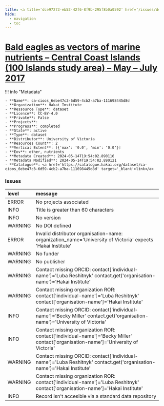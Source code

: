 ```yaml
---
title: <a title='dce97273-eb52-42f6-8f9b-295f8b0a0592' href='/issues/dce97273-eb52-42f6-8f9b-295f8b0a0592/' target='_blank'>Bald eagles as vectors of marine nutrients – Central Coast Islands (100 Islands study area) – May – July 2017</a>
hide:
  - navigation
  - toc
---
```


# <a title='dce97273-eb52-42f6-8f9b-295f8b0a0592' href='/issues/dce97273-eb52-42f6-8f9b-295f8b0a0592/' target='_blank'>Bald eagles as vectors of marine nutrients – Central Coast Islands (100 Islands study area) – May – July 2017</a>

<div id='map'></div>

!!! info "Metadata"
    
    - **Name**: ca-cioos_6ebe47c3-6d59-4cb2-a7ba-111698445d8d 
    - **Organization**: Hakai Institute 
    - **Ressource Type**: dataset 
    - **Licence**: CC-BY-4.0 
    - **Private**: False 
    - **Projects**:  
    - **Progress**: completed 
    - **State**: active 
    - **Type**: dataset 
    - **Distributor**: University of Victoria 
    - **Resources Count**: 2 
    - **Vertical Extent**: [{'max': '0.0', 'min': '0.0'}] 
    - **Eov**: other, nutrients 
    - **Metadata Created**: 2024-05-14T19:54:02.890116 
    - **Metadata Modified**: 2024-05-14T19:54:02.890121 
    - **Catalogue**: <a href='https://catalogue.hakai.org/dataset/ca-cioos_6ebe47c3-6d59-4cb2-a7ba-111698445d8d' target='_blank'>link</a> 

### Issues

| level   | message                                                                                                                            |
|:--------|:-----------------------------------------------------------------------------------------------------------------------------------|
| ERROR   | No projects associated                                                                                                             |
| INFO    | Title is greater than 60 characters                                                                                                |
| INFO    | No version                                                                                                                         |
| WARNING | No DOI defined                                                                                                                     |
| ERROR   | Invalid distributor organisation-name: organization_name='University of Victoria' expects 'Hakai Institute'                        |
| WARNING | No funder                                                                                                                          |
| WARNING | No publisher                                                                                                                       |
| WARNING | Contact missing ORCID: contact['individual-name']='Luba Reshitnyk' contact.get('organisation-name')='Hakai Institute'              |
| WARNING | Contact missing organization ROR:  contact['individual-name']='Luba Reshitnyk' contact['organisation-name']='Hakai Institute'      |
| INFO    | Contact missing ORCID: contact['individual-name']='Becky Miller' contact.get('organisation-name')='University of Victoria'         |
| INFO    | Contact missing organization ROR:  contact['individual-name']='Becky Miller' contact['organisation-name']='University of Victoria' |
| WARNING | Contact missing ORCID: contact['individual-name']='Luba Reshitnyk' contact.get('organisation-name')='Hakai Institute'              |
| WARNING | Contact missing organization ROR:  contact['individual-name']='Luba Reshitnyk' contact['organisation-name']='Hakai Institute'      |
| INFO    | Record isn't accesible via a standard data repository                                                                              |

<script>
   document.addEventListener("DOMContentLoaded", function() {
    var map = L.map('map').setView([51.505, -125.09], 5);
    L.tileLayer('https://tile.openstreetmap.org/{z}/{x}/{y}.png', {
        maxZoom: 19,
        attribution: '&copy; <a href="http://www.openstreetmap.org/copyright">OpenStreetMap</a>'
    }).addTo(map);
    var geojsonFeature = {
        "type": "Feature",
        "properties": {
            "name" : "<a title='dce97273-eb52-42f6-8f9b-295f8b0a0592' href='/issues/dce97273-eb52-42f6-8f9b-295f8b0a0592/' target='_blank'>Bald eagles as vectors of marine nutrients – Central Coast Islands (100 Islands study area) – May – July 2017</a>"
        },
        "geometry": {'type': 'Polygon', 'coordinates': [[[-128.58323147, 51.38160352], [-127.80979387, 51.38160352], [-127.80979387, 52.09997599], [-128.58323147, 52.09997599], [-128.58323147, 51.38160352]]]}
    }
    L.geoJSON(geojsonFeature).addTo(map);
   })
</script>